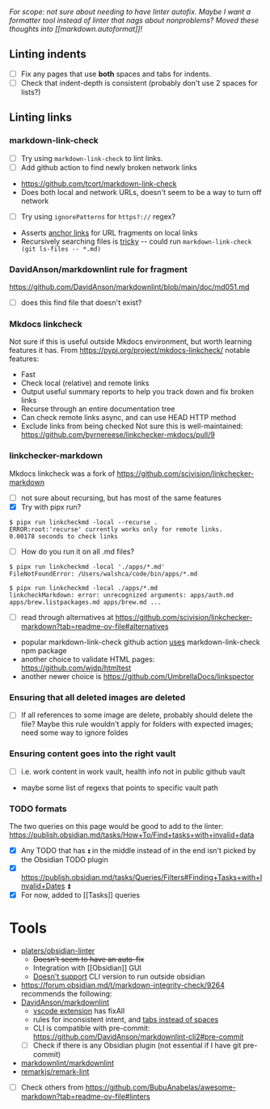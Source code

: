 *For scope: not sure about needing to have linter autofix. Maybe I want a formatter tool instead of linter that nags about nonproblems?*
*Moved these thoughts into [[markdown.autoformat]]!*
## Linting indents

- [ ] Fix any pages that use **both** spaces and tabs for indents.
- [ ] Check that indent-depth is consistent (probably don't use 2 spaces for lists?)

## Linting links

### markdown-link-check
- [ ] Try using `markdown-link-check` to lint links.
- [ ] Add github action to find newly broken network links
- https://github.com/tcort/markdown-link-check
- Does both local and network URLs, doesn't seem to be a way to turn off network
- [ ] Try using `ignorePatterns` for `https?://` regex?
- Asserts [anchor links](https://github.com/tcort/markdown-link-check/issues/91) for URL fragments on local links
- Recursively searching files is [tricky](https://github.com/tcort/markdown-link-check/issues/78) -- could run `markdown-link-check (git ls-files -- *.md)`
### DavidAnson/markdownlint rule for fragment
https://github.com/DavidAnson/markdownlint/blob/main/doc/md051.md
- [ ] does this find file that doesn't exist?

### Mkdocs linkcheck
Not sure if this is useful outside Mkdocs environment, but worth learning features it has. From https://pypi.org/project/mkdocs-linkcheck/ notable features:
* Fast
* Check local (relative) and remote links
* Output useful summary reports to help you track down and fix broken links
* Recurse through an entire documentation tree
* Can check remote links async, and can use HEAD HTTP method
* Exclude links from being checked
Not sure this is well-maintained: https://github.com/byrnereese/linkchecker-mkdocs/pull/9

### linkchecker-markdown
Mkdocs linkcheck was a fork of https://github.com/scivision/linkchecker-markdown
- [ ] not sure about recursing, but has most of the same features
- [x] Try with pipx run?
```console
$ pipx run linkcheckmd -local --recurse .
ERROR:root:'recurse' currently works only for remote links.
0.00178 seconds to check links
```
- [ ] How do you run it on all .md files? 
```console
$ pipx run linkcheckmd -local './apps/*.md'
FileNotFoundError: /Users/walshca/code/bin/apps/*.md

$ pipx run linkcheckmd -local ./apps/*.md
linkcheckMarkdown: error: unrecognized arguments: apps/auth.md apps/brew.listpackages.md apps/brew.md ...
```

- [ ] read through alternatives at https://github.com/scivision/linkchecker-markdown?tab=readme-ov-file#alternatives
- popular markdown-link-check github action [uses](https://github.com/gaurav-nelson/github-action-markdown-link-check/blob/master/entrypoint.sh#L11)  markdown-link-check npm package
- another choice to validate HTML pages: https://github.com/wjdp/htmltest
- another newer choice is https://github.com/UmbrellaDocs/linkspector

### Ensuring that all deleted images are deleted
- [ ] If all references to some image are delete, probably should delete the file? Maybe this rule wouldn't apply for folders with expected images; need some way to ignore foldes

### Ensuring content goes into the right vault
- [ ] i.e. work content in work vault, health info not in public github vault
- maybe some list of regexs that points to specific vault path

### TODO formats
The two queries on this page would be good to add to the linter: https://publish.obsidian.md/tasks/How+To/Find+tasks+with+invalid+data
- [x] Any TODO that has `⏫` in the middle instead of in the end isn't picked by the Obsidian TODO plugin
- [x] https://publish.obsidian.md/tasks/Queries/Filters#Finding+Tasks+with+Invalid+Dates ⏫
- [x] For now, added to [[Tasks]] queries

# Tools
- [platers/obsidian-linter](https://github.com/platers/obsidian-linter)
	- ~~Doesn't seem to have an auto-fix~~
	- Integration with [[Obsidian]] GUI
	- [Doesn't support](https://github.com/platers/obsidian-linter/issues/987) CLI version to run outside obsidian
- https://forum.obsidian.md/t/markdown-integrity-check/9264 recommends the following:
- [DavidAnson/markdownlint](https://github.com/DavidAnson/markdownlint)
	- [vscode extension](https://marketplace.visualstudio.com/items?itemName=DavidAnson.vscode-markdownlint) has fixAll
	- rules for inconsistent intent, and [tabs instead of spaces](https://github.com/DavidAnson/markdownlint/blob/main/doc/Rules.md#md010---hard-tabs)
	- CLI is compatible with pre-commit: https://github.com/DavidAnson/markdownlint-cli2#pre-commit
	- [ ] Check if there is any Obsidian plugin (not essential if I have git pre-commit)
- [markdownlint/markdownlint](https://github.com/markdownlint/markdownlint)
- [remarkjs/remark-lint](https://github.com/remarkjs/remark-lint)
- [ ] Check others from https://github.com/BubuAnabelas/awesome-markdown?tab=readme-ov-file#linters
